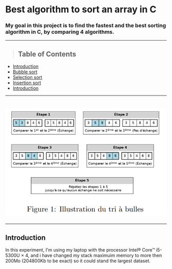 # Best algorithm to sort an array in C


### My goal in this project is to find the fastest and the best sorting algorithm in C, by comparing 4 algorithms.
---
> ## Table of Contents

* [Introduction](#Introduction)
* [Bubble sort](#test1)
* [Selection sort](#test2)
* [Insertion sort](#test3)
* [Introduction](#test4)



---

# ![](./pics/pic1.png)
---




## Introduction
In this experiment, I'm using my laptop with the processor Intel® Core™ i5-5300U × 4, and i have changed my stack maximuim memory to more then 200Mo (204800Kb to be exact) so it could stand the largest dataset.










